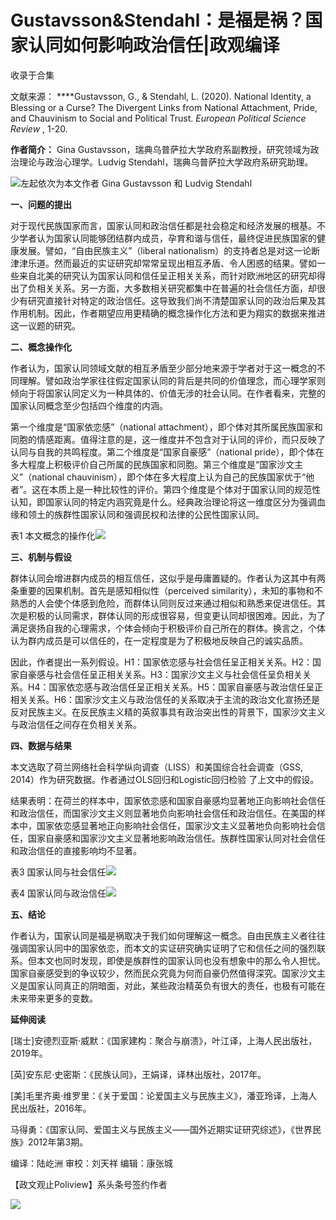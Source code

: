 # Gustavsson&Stendahl：是福是祸？国家认同如何影响政治信任|政观编译


收录于合集

文献来源： ****Gustavsson, G., & Stendahl, L. (2020). National Identity, a Blessing
or a Curse? The Divergent Links from National Attachment, Pride, and
Chauvinism to Social and Political Trust. _European Political Science Review_
, 1-20.  

  

 **作者简介：** Gina Gustavsson，瑞典乌普萨拉大学政府系副教授，研究领域为政治理论与政治心理学。Ludvig
Stendahl，瑞典乌普萨拉大学政府系研究助理。

![](/images/275/2.jpeg)左起依次为本文作者 Gina Gustavsson 和 Ludvig Stendahl  
  

  

  

  

 **一、问题的提出**

  

对于现代民族国家而言，国家认同和政治信任都是社会稳定和经济发展的根基。不少学者认为国家认同能够团结群内成员，孕育和谐与信任，最终促进民族国家的健康发展。譬如，“自由民族主义”（liberal
nationalism）的支持者总是对这一论断津津乐道。然而最近的实证研究却常常呈现出相互矛盾、令人困惑的结果。譬如一些来自北美的研究认为国家认同和信任呈正相关关系，而针对欧洲地区的研究却得出了负相关关系。另一方面，大多数相关研究都集中在普遍的社会信任方面，却很少有研究直接针对特定的政治信任。这导致我们尚不清楚国家认同的政治后果及其作用机制。因此，作者期望应用更精确的概念操作化方法和更为翔实的数据来推进这一议题的研究。

  

  

 **二、概念操作化**

  

作者认为，国家认同领域文献的相互矛盾至少部分地来源于学者对于这一概念的不同理解。譬如政治学家往往假定国家认同的背后是共同的价值理念，而心理学家则倾向于将国家认同定义为一种具体的、价值无涉的社会认同。在作者看来，完整的国家认同概念至少包括四个维度的内涵。

  

第一个维度是“国家依恋感”（national
attachment），即个体对其所属民族国家和同胞的情感距离。值得注意的是，这一维度并不包含对于认同的评价，而只反映了认同与自我的共鸣程度。第二个维度是“国家自豪感”（national
pride），即个体在多大程度上积极评价自己所属的民族国家和同胞。第三个维度是“国家沙文主义”（national
chauvinism），即个体在多大程度上认为自己的民族国家优于“他者”。这在本质上是一种比较性的评价。第四个维度是个体对于国家认同的规范性认知，即国家认同的特定内涵究竟是什么。经典政治理论将这一维度区分为强调血缘和领土的族群性国家认同和强调民权和法律的公民性国家认同。

表1 本文概念的操作化![](/images/275/3.jpeg)  

 **三、机制与假设**

  

群体认同会增进群内成员的相互信任，这似乎是毋庸置疑的。作者认为这其中有两条重要的因果机制。首先是感知相似性（perceived
similarity），未知的事物和不熟悉的人会使个体感到危险，而群体认同则反过来通过相似和熟悉来促进信任。其次是积极的认同需求，群体认同的形成很容易，但变更认同却很困难。因此，为了满足褒扬自我的心理需求，个体会倾向于积极评价自己所在的群体。换言之，个体认为群内成员是可以信任的，在一定程度是为了积极地反映自己的诚实品质。

  

因此，作者提出一系列假设。H1：国家依恋感与社会信任呈正相关关系。H2：国家自豪感与社会信任呈正相关关系。H3：国家沙文主义与社会信任呈负相关关系。H4：国家依恋感与政治信任呈正相关关系。H5：国家自豪感与政治信任呈正相关关系。H6：国家沙文主义与政治信任的关系取决于主流的政治文化宣扬还是反对民族主义。在反民族主义精的英叙事具有政治突出性的背景下，国家沙文主义与政治信任之间存在负相关关系。

  

  

 **四、数据与结果**

  

本文选取了荷兰网络社会科学纵向调查（LISS）和美国综合社会调查（GSS, 2014）作为研究数据。作者通过OLS回归和Logistic回归检验
了上文中的假设。

  

结果表明：在荷兰的样本中，国家依恋感和国家自豪感均显著地正向影响社会信任和政治信任，而国家沙文主义则显著地负向影响社会信任和政治信任。在美国的样本中，国家依恋感显著地正向影响社会信任，国家沙文主义显著地负向影响社会信任，国家自豪感和国家沙文主义显著地影响政治信任。族群性国家认同对社会信任和政治信任的直接影响均不显著。

  

表3 国家认同与社会信任![](/images/275/4.jpeg)

  

表4 国家认同与政治信任![](/images/275/5.jpeg)

  

  

 **五、结论**  

  

作者认为，国家认同是福是祸取决于我们如何理解这一概念。自由民族主义者往往强调国家认同中的国家依恋，而本文的实证研究确实证明了它和信任之间的强烈联系。但本文也同时发现，即使是族群性的国家认同也没有想象中的那么令人担忧。国家自豪感受到的争议较少，然而民众究竟为何而自豪仍然值得深究。国家沙文主义是国家认同真正的阴暗面，对此，某些政治精英负有很大的责任，也极有可能在未来带来更多的变数。

  

  

 **延伸阅读**

  

[瑞士]安德烈亚斯·威默：《国家建构：聚合与崩溃》，叶江译，上海人民出版社，2019年。

  

[英]安东尼·史密斯：《民族认同》，王娟译，译林出版社，2017年。

  

[美]毛里齐奥·维罗里：《关于爱国：论爱国主义与民族主义》，潘亚玲译，上海人民出版社，2016年。

  

马得勇：《国家认同、爱国主义与民族主义——国外近期实证研究综述》，《世界民族》2012年第3期。

  

编译：陆屹洲 审校：刘天祥 编辑：康张城

【政文观止Poliview】系头条号签约作者

  

![](/images/275/6.jpeg)

  

